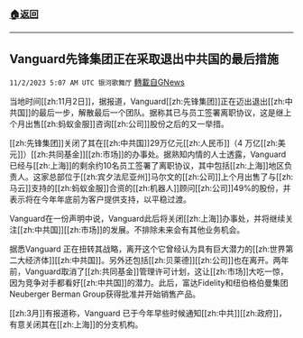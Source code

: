 ###  [:house:返回](README.md)
---


## Vanguard先锋集团正在采取退出中共国的最后措施
`11/2/2023 5:07 AM UTC 银河歌舞厅` [轉載自GNews](https://gnews.org/articles/1911592)

当地时间[[zh:11月2日]]，据报道，Vanguard[[zh:先锋集团]]正在迈出退出[[zh:中共国]]的最后一步，解散最后一个团队。据称其已与员工签署离职协议，这是继上个月出售[[zh:蚂蚁金服]]咨询[[zh:公司]]股份之后的又一举措。

[[zh:先锋集团]]关闭了其在[[zh:中共国]]29万亿元[[zh:人民币]]（4 万亿[[zh:美元]]）[[zh:共同基金]][[zh:市场]]的办事处。据熟知内情的人士透露，Vanguard 已经与[[zh:上海]]的剩余约10名员工签署了离职协议，其中包括[[zh:上海]]地区负责人。这家总部位于[[zh:宾夕法尼亚州]]马尔文的[[zh:公司]]上个月出售了与[[zh:马云]]支持的[[zh:蚂蚁金服]]合资的[[zh:机器人]]顾问[[zh:公司]]49%的股份，并表示将在今年年底前为客户提供支持，以平稳过渡。

Vanguard在一份声明中说，Vanguard此后将关闭[[zh:上海]]办事处，并将继续关注[[zh:中共国]][[zh:市场]]的发展。不排除未来会有其他业务机会。

据悉Vanguard 正在扭转其战略，离开这个它曾经认为具有巨大潜力的[[zh:世界第二大经济体]][[zh:中共国]]。另外还包括[[zh:贝莱德]][[zh:公司]]也在离开。两年前，Vanguard取消了[[zh:共同基金]]管理许可计划，这让[[zh:市场]]大吃一惊，因为竞争对手都看好[[zh:中共国]]的潜力。此后，富达Fidelity和纽伯格伯曼集团Neuberger Berman Group获得批准并开始销售产品。

[[zh:3月]]有报道称，Vanguard 已于今年早些时候通知[[zh:中共]][[zh:政府]]，有意关闭其在[[zh:上海]]的分支机构。
